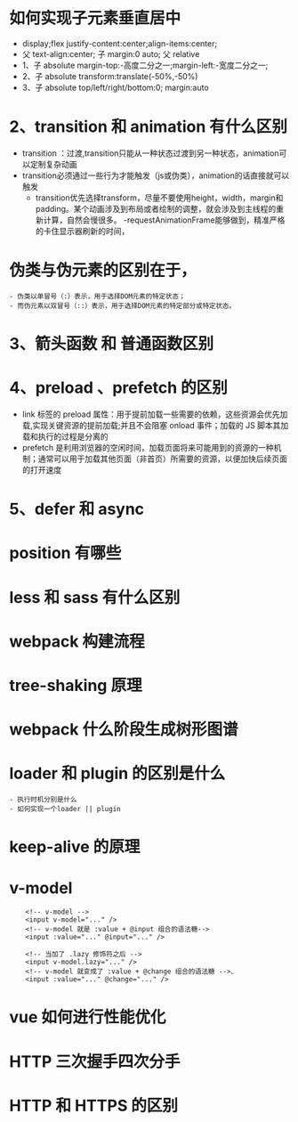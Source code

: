 # 如何实现子元素垂直居中
 - display;flex justify-content:center;align-items:center;
 - 父 text-align:center; 子 margin:0 auto;
 父 relative
 - 1、子 absolute margin-top:-高度二分之一;margin-left:-宽度二分之一;
 - 2、子 absolute transform:translate(-50%,-50%)
 - 3、子 absolute top/left/right/bottom:0; margin:auto
# 2、transition 和 animation 有什么区别
 - transition ：过渡,transition只能从一种状态过渡到另一种状态，animation可以定制复杂动画
 - transition必须通过一些行为才能触发（js或伪类），animation的话直接就可以触发
   - transition优先选择transform，尽量不要使用height，width，margin和padding。某个动画涉及到布局或者绘制的调整，就会涉及到主线程的重新计算，自然会慢很多。
   -requestAnimationFrame能够做到，精准严格的卡住显示器刷新的时间，
# 伪类与伪元素的区别在于，
    - 伪类以单冒号（:）表示，用于选择DOM元素的特定状态；
    - 而伪元素以双冒号（::）表示，用于选择DOM元素的特定部分或特定状态。

# 3、箭头函数 和 普通函数区别

# 4、preload 、prefetch 的区别
- link 标签的 preload 属性：用于提前加载一些需要的依赖，这些资源会优先加载,实现关键资源的提前加载;并且不会阻塞 onload 事件；加载的 JS 脚本其加载和执行的过程是分离的
- prefetch 是利用浏览器的空闲时间，加载页面将来可能用到的资源的一种机制；通常可以用于加载其他页面（非首页）所需要的资源，以便加快后续页面的打开速度
# 5、defer 和 async

# position 有哪些
# less 和 sass 有什么区别

# webpack 构建流程
# tree-shaking 原理
# webpack 什么阶段生成树形图谱
# loader 和 plugin 的区别是什么
    - 执行时机分别是什么
    - 如何实现一个loader || plugin

# keep-alive 的原理

# v-model
        <!-- v-model -->
        <input v-model="..." />
        <!-- v-model 就是 :value + @input 组合的语法糖-->
        <input :value="..." @input="..." />

        <!-- 当加了 .lazy 修饰符之后 -->
        <input v-model.lazy="..." />
        <!-- v-model 就变成了 :value + @change 组合的语法糖 -->、
        <input :value="..." @change="..." />
# vue 如何进行性能优化 
# HTTP 三次握手四次分手
# HTTP 和 HTTPS 的区别
# 

